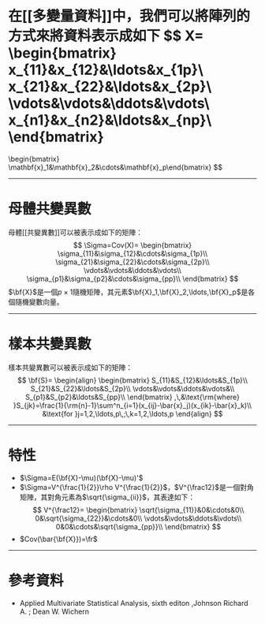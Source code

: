 在[[多變量資料]]中，我們可以將陣列的方式來將資料表示成如下
$$
X=
\begin{bmatrix}
x_{11}&x_{12}&\ldots&x_{1p}\\
x_{21}&x_{22}&\ldots&x_{2p}\\
\vdots&\vdots&\ddots&\vdots\\
x_{n1}&x_{n2}&\ldots&x_{np}\\
\end{bmatrix}
=
\begin{bmatrix}
 \mathbf{x}_1&\mathbf{x}_2&\cdots&\mathbf{x}_p\end{bmatrix}
$$
- - -
# 母體共變異數
母體[[共變異數]]可以被表示成如下的矩陣：
$$
\Sigma=Cov(X)=
\begin{bmatrix}
\sigma_{11}&\sigma_{12}&\cdots&\sigma_{1p}\\
\sigma_{21}&\sigma_{22}&\cdots&\sigma_{2p}\\
\vdots&\vdots&\ddots&\vdots\\
\sigma_{p1}&\sigma_{p2}&\cdots&\sigma_{pp}\\
\end{bmatrix}
$$
$\bf{X}$是一個$p\times 1$隨機矩陣，其元素$\bf{X}_1,\bf{X}_2,\ldots,\bf{X}_p$是各個隨機變數向量。
- - -
# 樣本共變異數
樣本共變異數可以被表示成如下的矩陣：
$$
\bf{S}=
\begin{align}
\begin{bmatrix}
S_{11}&S_{12}&\ldots&S_{1p}\\
S_{21}&S_{22}&\ldots&S_{2p}\\
\vdots&\vdots&\ddots&\vdots&\\
S_{p1}&S_{p2}&\ldots&S_{pp}\\
\end{bmatrix}
,\,&\text{\rm{where} }S_{jk}=\frac{1}{\rm{n}-1}\sum^n_{i=1}(x_{ij}-\bar{x}_j)(x_{ik}-\bar{x}_k)\\
&\text{for }j=1,2,\ldots,p\,;\,k=1,2,\ldots,p
\end{align}
$$
- - -
# 特性
- $\Sigma=E(\bf{X}-\mu)(\bf{X}-\mu)'$
- $\Sigma=V^{\frac{1}{2}}\rho V^{\frac{1}{2}}$，$V^{\frac12}$是一個對角矩陣，其對角元素為$\sqrt{\sigma_{ii}}$，其表達如下：
$$
V^{\frac12}=
\begin{bmatrix}
\sqrt{\sigma_{11}}&0&\cdots&0\\
0&\sqrt{\sigma_{22}}&\cdots&0\\
\vdots&\vdots&\ddots&\vdots\\
0&0&\cdots&\sqrt{\sigma_{pp}}\\
\end{bmatrix}
$$
- $Cov(\bar{\bf{X}})=\fr$
- - -
# 參考資料
- Applied Multivariate Statistical Analysis, sixth editon ,Johnson Richard A. ;  Dean W. Wichern